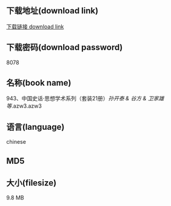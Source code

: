 ## 下载地址(download link)
[下载链接 download link](https://voluble-croquembouche-d321dc.netlify.app/?s=943%E3%80%81%E4%B8%AD%E5%9B%BD%E5%8F%B2%E8%AF%9D%C2%B7%E6%80%9D%E6%83%B3%E5%AD%A6%E6%9C%AF%E7%B3%BB%E5%88%97%EF%BC%88%E5%A5%97%E8%A3%8521%E5%86%8C%EF%BC%89_%E5%AD%99%E5%BC%80%E6%B3%B0+%26+%E8%B0%B7%E6%96%B9+%26+%E5%8D%AB%E5%AE%B6%E9%9B%84+%E7%AD%89_.azw3)

## 下载密码(download password)
8078

## 名称(book name)
943、中国史话·思想学术系列（套装21册）_孙开泰 & 谷方 & 卫家雄 等_.azw3.azw3

## 语言(language)
chinese

## MD5


## 大小(filesize)
9.8 MB
